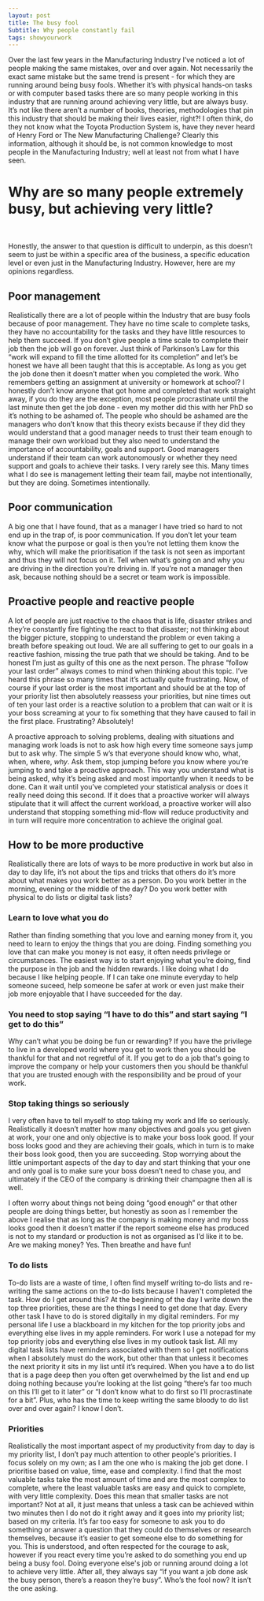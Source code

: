 ```yaml
---
layout: post
title: The busy fool
Subtitle: Why people constantly fail
tags: showyourwork
---
```


Over the last few years in the Manufacturing Industry I’ve noticed a lot of people making the same mistakes, over and over again. Not necessarily the exact same mistake but the same trend is present - for which they are running around being busy fools. Whether it’s with physical hands-on tasks or with computer based tasks there are so many people working in this industry that are running around achieving very little, but are always busy. It’s not like there aren’t a number of books, theories, methodologies that pin this industry that should be making their lives easier, right?! I often think, do they not know what the Toyota Production System is, have they never heard of Henry Ford or The New Manufacturing Challenge? Clearly this information, although it should be, is not common knowledge to most people in the Manufacturing Industry; well at least not from what I have seen.<br> 

<h1>Why are so many people extremely busy, but achieving very little?</h1><br>

Honestly, the answer to that question is difficult to underpin, as this doesn’t seem to just be within a specific area of the business, a specific education level or even just in the Manufacturing Industry. However, here are my opinions regardless.

<h2>Poor management</h2>

Realistically there are a lot of people within the Industry that are busy fools because of poor management. They have no time scale to complete tasks, they have no accountability for the tasks and they have little resources to help them succeed. If you don’t give people a time scale to complete their job then the job will go on forever. Just think of Parkinson’s Law for this “work will expand to fill the time allotted for its completion” and let’s be honest we have all been taught that this is acceptable. As long as you get the job done then it doesn’t matter when you completed the work. Who remembers getting an assignment at university or homework at school? I honestly don’t know anyone that got home and completed that work straight away, if you do they are the exception, most people procrastinate until the last minute then get the job done - even my mother did this with her PhD so it’s nothing to be ashamed of. The people who should be ashamed are the managers who don’t know that this theory exists because if they did they would understand that a good manager needs to trust their team enough to manage their own workload but they also need to understand the importance of accountability, goals and support. Good managers understand  if their team can work autonomously or whether they need support and goals to achieve their tasks. I very rarely see this. Many times what I do see is management letting their team fail, maybe not intentionally, but they are doing. Sometimes intentionally.

<h2>Poor communication</h2>

A big one that I have found, that as a manager I have tried so hard to not end up in the trap of, is poor communication. If you don’t let your team know what the purpose or goal is then you’re not letting them know the why, which will make the prioritisation if the task is not seen as important and thus they will not focus on it. Tell when what’s going on and why you are driving in the direction you’re driving in. If you’re not a manager then ask, because nothing should be a secret or team work is impossible. 

<h2>Proactive people and reactive people</h2>

A lot of people are just reactive to the chaos that is life, disaster strikes and they’re constantly fire fighting the react to that disaster; not thinking about the bigger picture, stopping to understand the problem or even taking a breath before speaking out loud. We are all suffering to get to our goals in a reactive fashion, missing the true path that we should be taking. And to be honest I’m just as guilty of this one as the next person. The phrase “follow your last order” always comes to mind when thinking about this topic. I’ve heard this phrase so many times that it’s actually quite frustrating. Now, of course if your last order is the most important and should be at the top of your priority list then absolutely reassess your priorities, but nine times out of ten your last order is a reactive solution to a problem that can wait or it is your boss screaming at your to fix something that they have caused to fail in the first place. Frustrating? Absolutely! <br>

A proactive approach to solving problems, dealing with situations and managing work loads is not to ask how high every time someone says jump but to ask why. The simple 5 w’s that everyone should know who, what, when, where, <i>why</i>. Ask them, stop jumping before you know where you’re jumping to and take a proactive approach. This way you understand what is being asked, why it’s being asked and most importantly when it needs to be done. Can it wait until you’ve completed your statistical analysis or does it really need doing this second. If it does that a proactive worker will always stipulate that it will affect the current workload, a proactive worker will also understand that stopping something mid-flow will reduce productivity and in turn will require more concentration to achieve the original goal. 

<h2>How to be more productive</h2>

Realistically there are lots of ways to be more productive in work but also in day to day life, it’s not about the tips and tricks that others do it’s more about what makes you work better as a person. Do you work better in the morning, evening or the middle of the day? Do you work better with physical to do lists or digital task lists? 

<h3>Learn to love what you do</h3>

Rather than finding something that you love and earning money from it, you need to learn to enjoy the things that you are doing. Finding something you love that can make you money is not easy, it often needs privilege or circumstances. The easiest way is to start enjoying what you’re doing, find the purpose in the job and the hidden rewards. I like doing what I do because I like helping people. If I can take one minute everyday to help someone suceed, help someone be safer at work or even just make their job more enjoyable that I have succeeded for the day.

<h3>You need to stop saying “I have to do this” and start saying “I get to do this” </h3>

Why can’t what you be doing be fun or rewarding? If you have the privilege to live in a developed world where you get to work then you should be thankful for that and not regretful of it. If you get to do a job that's going to improve the company or help your customers then you should be thankful that you are trusted enough with the responsibility and be proud of your work.

<h3>Stop taking things so seriously</h3>

I very often have to tell myself to stop taking my work and life so seriously. Realistically it doesn’t matter how many objectives and goals you get given at work, your one and only objective is to make your boss look good. If your boss looks good and they are achieving their goals, which in turn is to make their boss look good, then you are succeeding. Stop worrying about the little unimportant aspects of the day to day and start thinking that your one and only goal is to make sure your boss doesn’t need to chase you, and ultimately if the CEO of the company is drinking their champagne then all is well. <br>

I often worry about things not being doing “good enough” or that other people are doing things better, but honestly as soon as I remember the above I realise that as long as the company is making money and my boss looks good then it doesn’t matter if the report someone else has produced is not to my standard or production is not as organised as I’d like it to be. Are we making money? Yes. Then breathe and have fun! 

<h3>To do lists</h3>

To-do lists are a waste of time, I often find myself writing to-do lists and re-writing the same actions on the to-do lists because I haven't completed the task. How do I get around this? At the beginning of the day I write down the top three priorities, these are the things I need to get done that day. Every other task I have to do is stored digitally in my digital reminders. For my personal life I use a blackboard in my kitchen for the top priority jobs and everything else lives in my apple reminders. For work I use a notepad for my top priority jobs and everything else lives in my outlook task list. All my digital task lists have reminders associated with them so I get notifications when I absolutely must do the work, but other than that unless it becomes the next priority it sits in my list until it’s required. When you have a to do list that is a page deep then you often get overwhelmed by the list and end up doing nothing because you’re looking at the list going “there’s far too much on this I’ll get to it later” or “I don’t know what to do first so I’ll procrastinate for a bit”. Plus, who has the time to keep writing the same bloody to do list over and over again? I know I don’t. 

<h3>Priorities</h3>

Realistically the most important aspect of my productivity from day to day is my priority list, I don’t pay much attention to other people's priorities. I focus solely on my own; as I am the one who is making the job get done. I prioritise based on value, time, ease and complexity. I find that the most valuable tasks take the most amount of time and are the most complex to complete, where the least valuable tasks are easy and quick to complete, with very little complexity. Does this mean that smaller tasks are not important? Not at all, it just means that unless a task can be achieved within two minutes then I do not do it right away and it goes into my priority list; based on my criteria. It’s far too easy for someone to ask you to do something or answer a question that they could do themselves or research themselves, because it’s easier to get someone else to do something for you. This is understood, and often respected for the courage to ask, however if you react every time you’re asked to do something you end up being a busy fool. Doing everyone else's job or running around doing a lot to achieve very little. After all, they always say “if you want a job done ask the busy person, there’s a reason they’re busy”. Who’s the fool now? It isn’t the one asking. 
